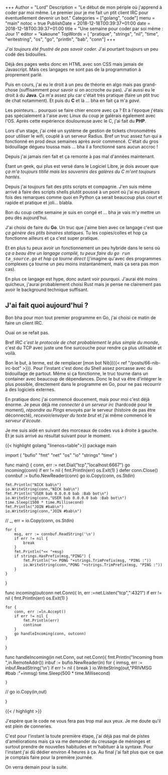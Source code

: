 +++
Author = "Lord"
Description = "Le début de mon périple où j'apprend à coder par moi même. Le premier jour je me fait un ptit client IRC pour éventuellement devenir un bot."
Categories = ["golang", "code"]
menu = "main"
notoc = true
PublishDate = 2018-12-18T00:39:37+01:00
date = 2018-12-18T00:39:37+01:00
title = "Une semaine pour coder par soi même : Jour 1"
editor = "kakoune"
TopWords = [  "pratique", "strings", "nil", "time", "writestring", "os", "go", "println", "bab", "conn"]
+++

*J'ai toujours été frustré de pas savoir coder.*
J'ai pourtant toujours un peu codé des bidouilles.

Déjà des pages webs donc en HTML avec son CSS mais jamais de Javascript.
Mais ces langages ne sont pas de la programmation à proprement parlé.

Puis en cours, j'ai eu le droit à un peu de théorie en algo mais pas grand-chose (suffisamment pour savoir si on accroche ou pas).
J'ai aussi eu le droit à du **Java**.
Ça m'a assez plu car c'était très pratique (faire un ptit truc de chat notamment).
Et puis du **C** et là … bha en fait ça m'a *gavé*.

Les pointeurs… pourquoi se faire chier encore avec ça ?
Et à l'époque j'étais pas spécialement à l'aise avec Linux du coup je galérais également avec l'OS.
Après cette expérience douloureuse avec le C, j'ai fait du **PHP**.

Lors d'un stage, j'ai créé un système de gestion de tickets chronométrés pour utiliser le wifi, couplé à un serveur Radius.
Bref un truc assez fun qui a fonctionné en prod deux semaines après avoir commencé.
C'était du gros bidouillage dégueu toussa mais … bha il a fonctionné sans aucun accroc !

Depuis j'ai jamais rien fait et ça remonte à pas mal d'années maintenant.

Étant un geek, qui plus est versé dans le Logiciel Libre, je dois avouer que *ça m'a toujours titillé mais les souvenirs des galères du C m'ont toujours hantés*.

Depuis j'ai toujours fait des ptits scripts et compagnie.
J'en suis même arrivé à faire des scripts shells plutôt poussé à un point où j'ai eu plusieurs fois des remarques comme quoi en Python ça serait beaucoup plus court et rapide et pratique et joli… blabla.

Bon du coup cette semaine je suis en congé et … bha je vais m'y mettre un peu dès aujourd'hui.

J'ai choisi de faire du **Go**.
Un truc que j'aime bien avec ce langage c'est que *ça génère des ptits binaires statiques*.
Tu les copies/colles et hop ça fonctionne ailleurs et ça c'est super pratique.

Et en plus tu peux avoir un fonctionnement un peu hybride dans le sens où *ça a beau être un langage compilé, tu peux faire du <samp>go run ta_source.go</samp> et hop ça tourne direct* (j'imagine qu'avec des programmes complexes ça tourne un peu moins instantanément, mais ça sera pas mon cas).

En plus ce langage est hype, donc autant voir pourquoi.
J'aurai été moins quicheux, j'aurai probablement choisi Rust mais je pense ne clairement pas avoir le background technique suffisant.

## J'ai fait quoi aujourd'hui ?
Bon bha pour mon tout premier programme en Go, j'ai choisi ce matin de faire un client IRC.

Ouai on se refait pas.

Bref *IRC c'est le protocole de chat probablement le plus simple du monde*, c'est du TCP avec juste une fine surcouche pour rendre ça plus utilisable et voilà.

Bon le but, à terme, est de remplacer [mon bot Nib]({{< ref "/posts/66-nib-irc-bot" >}}).
Pour l'instant c'est donc du Shell assez porcasse avec du bidouillage de partout.
Même si ça fonctionne, le truc tourne dans un container avec beaucoup de dépendances.
Donc le but va être d'intégrer le plus possible, directement dans le programme en Go, pour ne pas recourrir à des logiciels externes.

En pratique donc j'ai commencé doucement, mais pour moi c'est déjà énorme.
Je peux déjà me *connecter à un serveur irc* (hardcodé pour le moment), *répondre au Pings* envoyés par le serveur (histoire de pas être déconnecté), *recevoir/envoyer du texte brut* et j'ai même commencé le *serveur d'écoute*.

Je me suis aidé en suivant des morceaux de codes vus à droite à gauche.
Et je suis arrivé au résultat suivant pour le moment.

{{< highlight golang "linenos=table">}}
package main

import (
	"bufio"
	"fmt"
	"net"
	"os"
	"io"
	"strings"
	"time"
    )

func main() {
	conn, err := net.Dial("tcp","localhost:6667")
	go incoming(conn)
	if err != nil {
		fmt.Println(err)
		os.Exit(1)
	}
	defer conn.Close()
	connbuf := bufio.NewReader(conn)
	go io.Copy(conn, os.Stdin)

	fmt.Println("NICK bab\n")
	io.WriteString(conn,"NICK bab\n")
	fmt.Println("USER bab 0.0.0.0 bab :Bab bot\n")
	io.WriteString(conn,"USER bab 0.0.0.0 bab :Bab bot\n")
	time.Sleep(1500 * time.Millisecond)
	fmt.Println("JOIN #bab\n")
	io.WriteString(conn,"JOIN #bab\n")
//	_, err = io.Copy(conn, os.Stdin)

	for {
		msg, err := connbuf.ReadString('\n')
		if err != nil {
			break
		}
		fmt.Println("<< "+msg)
		if strings.HasPrefix(msg,"PING") {
			fmt.Println(">> PONG "+strings.TrimPrefix(msg, "PING :"))
			io.WriteString(conn,"PONG "+strings.TrimPrefix(msg, "PING :"))
		}
	}
	
}

func incoming(outconn net.Conn){
	ln, err :=net.Listen("tcp",":4321")
	if err != nil {
		fmt.Println(err)
		os.Exit(1)
	}

	for {
		conn, err :=ln.Accept()
		if err != nil {
			fmt.Println(err)
			continue
		}
		go handleIncoming(conn, outconn)
	}
}

func handleIncoming(in net.Conn, out net.Conn){
	fmt.Println("Incoming from ",in.RemoteAddr())
	inbuf := bufio.NewReader(in)
	for {
    		inmsg, err := inbuf.ReadString('\n')
    		if err != nil {
			break
    		}
    		io.WriteString(out,"PRIVMSG #bab :"+inmsg)
    		time.Sleep(500 * time.Millisecond)


	}
//	go io.Copy(in,out)

}

{{< / highlight >}}

J'espère que le code ne vous fera pas trop mal aux yeux.
Je me doute qu'il est plein de conneries.

C'est pour l'instant la toute première étape, j'ai déjà pas mal de pistes d'améliorations mais ça va me demander du creusage de méninges et surtout prendre de nouvelles habitudes et m'habituer à la syntaxe.
Pour l'instant j'ai dû dédier environ 4 heures à ça.
Au final j'ai fait plus que ce que je comptais faire pour la première journée.

On verra demain pour la suite.
